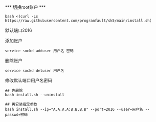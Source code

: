 *** 切换root账户 ***

```
bash <(curl -Ls https://raw.githubusercontent.com/programfault/sk5/main/install.sh)
```

默认端口2016

添加账户

```
service sockd adduser 用户名 密码
```

删除账户

```
service sockd deluser 用户名
```

修改默认端口用户名密码

```
## 先删除
bash install.sh --uninstall

## 再安装指定参数
bash install.sh --ip="A.A.A.A:B.B.B.B" --port=2016 --user=用户名 --passwd=密码
```


